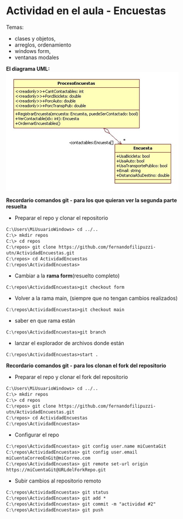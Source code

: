 # Actividad en el aula  - Encuestas

Temas:
   - clases y objetos, 
   - arreglos, ordenamiento
   - windows form, 
   - ventanas modales

**El diagrama UML:**<br/>
![alt text](https://github.com/fernandofilipuzzi-utn/ActividadEncuestas/blob/form/EncuestasMediosTransporte/EncuestasLib/uml/encuesta.jpg?raw=true)

**Recordario comandos git - para los que quieran ver la segunda parte resuelta**
- Preparar el repo y clonar el repositorio 
```
C:\Users\MiUsuarioWindows> cd ../..
C:\> mkdir repos
C:\> cd repos
C:\repos> git clone https://github.com/fernandofilipuzzi-utn/ActividadEncuestas.git
C:\repos> cd ActividadEncuestas
C:\repos\ActividadEncuestas> 
```

- Cambiar a la **rama form**(resuelto completo)
```
C:\repos\ActividadEncuestas>git checkout form
```

- Volver a la rama main, (siempre que no tengan cambios realizados)
```
C:\repos\ActividadEncuestas>git checkout main
```

- saber en que rama están
```
C:\repos\ActividadEncuestas>git branch
```

- lanzar el explorador de archivos donde están
```
C:\repos\ActividadEncuestas>start .
```

**Recordario comandos git - para los clonan el fork del repositorio**

- Preparar el repo y clonar el fork del repositorio 
```
C:\Users\MiUsuarioWindows> cd ../..
C:\> mkdir repos
C:\> cd repos
C:\repos> git clone https://github.com/fernandofilipuzzi-utn/ActividadEncuestas.git
C:\repos> cd ActividadEncuestas
C:\repos\ActividadEncuestas> 
```

- Configurar el repo
```
C:\repos\ActividadEncuestas> git config user.name miCuentaGit
C:\repos\ActividadEncuestas> git config user.email miCuentaCorreoEnGit@miCorreo.com
C:\repos\ActividadEncuestas> git remote set-url origin https://miCuentaGit@URLdelForkRepo.git
```

- Subir cambios al repositorio remoto
```
C:\repos\ActividadEncuestas> git status
C:\repos\ActividadEncuestas> git add *
C:\repos\ActividadEncuestas> git commit -m "actividad #2"
C:\repos\ActividadEncuestas> git push
```
